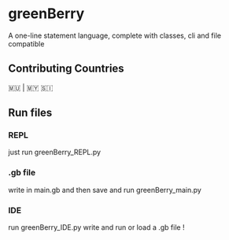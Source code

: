 # greenBerry 
A one-line statement language, complete with classes, cli and file compatible

## Contributing Countries
🇲🇺 | 🇲🇾 🇸🇮

## Run files

### REPL

just run greenBerry_REPL.py

### .gb file

write in main.gb and then save and run greenBerry_main.py

### IDE

run greenBerry_IDE.py write and run or load a .gb file !

